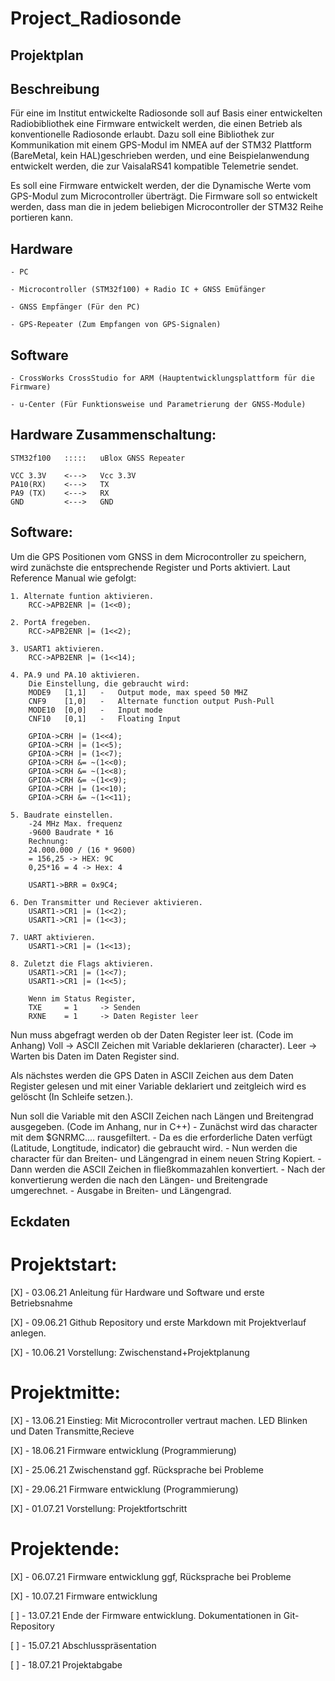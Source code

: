 # Project_Radiosonde

## Projektplan

## Beschreibung

Für eine im Institut entwickelte Radiosonde soll auf Basis einer entwickelten Radiobibliothek eine Firmware entwickelt werden,
die einen Betrieb als konventionelle Radiosonde erlaubt. 
Dazu soll eine Bibliothek zur Kommunikation mit einem GPS-Modul im NMEA auf der STM32 Plattform (BareMetal, kein HAL)geschrieben werden,
und eine Beispielanwendung entwickelt werden, die zur VaisalaRS41 kompatible Telemetrie sendet.

Es soll eine Firmware entwickelt werden, der die Dynamische Werte vom GPS-Modul zum Microcontroller überträgt.
Die Firmware soll so entwickelt werden, dass man die in jedem beliebigen Microcontroller der STM32 Reihe portieren kann.

## Hardware

	- PC

	- Microcontroller (STM32f100) + Radio IC + GNSS Emüfänger
	
	- GNSS Empfänger (Für den PC)
	
	- GPS-Repeater (Zum Empfangen von GPS-Signalen)
	
## Software

	- CrossWorks CrossStudio for ARM (Hauptentwicklungsplattform für die Firmware)
	
	- u-Center (Für Funktionsweise und Parametrierung der GNSS-Module)



## Hardware Zusammenschaltung:

	STM32f100	:::::	uBlox GNSS Repeater

	VCC 3.3V	<--->	Vcc 3.3V
	PA10(RX)	<--->	TX
	PA9 (TX)	<--->	RX
	GND			<--->	GND

## Software: 
	
Um die GPS Positionen vom GNSS in dem Microcontroller zu speichern, wird zunächste die entsprechende Register und Ports aktiviert.
Laut Reference Manual wie gefolgt:

	1. Alternate funtion aktivieren. 
		RCC->APB2ENR |= (1<<0);
		
	2. PortA fregeben.
		RCC->APB2ENR |= (1<<2);
		
	3. USART1 aktivieren.
		RCC->APB2ENR |= (1<<14);
		
	4. PA.9 und PA.10 aktivieren.
		Die Einstellung, die gebraucht wird:
		MODE9	[1,1]	-	Output mode, max speed 50 MHZ
		CNF9 	[1,0]	-	Alternate function output Push-Pull
		MODE10 	[0,0]	-	Input mode
		CNF10 	[0,1]	-	Floating Input
		
		GPIOA->CRH |= (1<<4);        
		GPIOA->CRH |= (1<<5);         
		GPIOA->CRH |= (1<<7);       
		GPIOA->CRH &= ~(1<<0);        
		GPIOA->CRH &= ~(1<<8);       
		GPIOA->CRH &= ~(1<<9);        
		GPIOA->CRH |= (1<<10);      
		GPIOA->CRH &= ~(1<<11);    
		
	5. Baudrate einstellen.
		-24 MHz Max. frequenz
		-9600 Baudrate * 16
		Rechnung:
		24.000.000 / (16 * 9600)
		= 156,25 -> HEX: 9C
		0,25*16 = 4 -> Hex: 4
		
		USART1->BRR = 0x9C4;
		
	6. Den Transmitter und Reciever aktivieren.
		USART1->CR1 |= (1<<2);
		USART1->CR1 |= (1<<3);
		
	7. UART aktivieren.
		USART1->CR1 |= (1<<13);
		
	8. Zuletzt die Flags aktivieren.
		USART1->CR1 |= (1<<7);
		USART1->CR1 |= (1<<5);

		Wenn im Status Register,
		TXE 	= 1 	-> Senden
		RXNE 	= 1 	-> Daten Register leer


Nun muss  abgefragt werden ob der Daten Register leer ist. (Code im Anhang)
	Voll -> ASCII Zeichen mit Variable deklarieren (character).
	Leer -> Warten bis Daten im Daten Register sind.

Als nächstes werden die GPS Daten in ASCII Zeichen aus dem Daten Register gelesen und mit einer Variable deklariert und zeitgleich wird es gelöscht (In Schleife setzen.).

Nun soll die Variable mit den ASCII Zeichen nach Längen und Breitengrad ausgegeben. (Code im Anhang, nur in C++)
		- Zunächst wird das character mit dem $GNRMC.... rausgefiltert.
		- Da es die erforderliche Daten verfügt (Latitude, Longtitude, indicator) die gebraucht wird.
		- Nun werden die character für dan Breiten- und Längengrad in einem neuen String Kopiert.
		- Dann werden die ASCII Zeichen in fließkommazahlen konvertiert.
		- Nach der konvertierung werden die nach den Längen- und Breitengrade umgerechnet.
		- Ausgabe in Breiten- und Längengrad.

 
## Eckdaten

# Projektstart:

[X]	- 03.06.21	Anleitung für Hardware und Software und erste Betriebsnahme											
	
[X]	- 09.06.21	Github Repository und erste Markdown mit Projektverlauf anlegen.					
	
[X]	- 10.06.21	Vorstellung: Zwischenstand+Projektplanung											
	
	
# Projektmitte:

[X]	- 13.06.21	Einstieg: Mit Microcontroller vertraut machen. LED Blinken und Daten Transmitte,Recieve
	
[X]	- 18.06.21	Firmware entwicklung (Programmierung)												
	
[X]	- 25.06.21	Zwischenstand ggf. Rücksprache bei Probleme											
	
[X]	- 29.06.21	Firmware entwicklung (Programmierung)												
	
[X]	- 01.07.21	Vorstellung: Projektfortschritt														
	

# Projektende:

[X]	- 06.07.21	Firmware entwicklung ggf, Rücksprache bei Probleme									
	
[X]	- 10.07.21	Firmware entwicklung

[ ] - 13.07.21 	Ende der Firmware entwicklung. Dokumentationen in Git-Repository				
	
[ ]	- 15.07.21	Abschlusspräsentation																
	
[ ]	- 18.07.21	Projektabgabe																		
	

